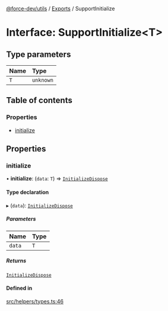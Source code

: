 [@force-dev/utils](../README.md) / [Exports](../modules.md) / SupportInitialize

# Interface: SupportInitialize<T\>

## Type parameters

| Name | Type |
| :------ | :------ |
| `T` | `unknown` |

## Table of contents

### Properties

- [initialize](SupportInitialize.md#initialize)

## Properties

### initialize

• **initialize**: (`data`: `T`) => [`InitializeDispose`](../modules.md#initializedispose)

#### Type declaration

▸ (`data`): [`InitializeDispose`](../modules.md#initializedispose)

##### Parameters

| Name | Type |
| :------ | :------ |
| `data` | `T` |

##### Returns

[`InitializeDispose`](../modules.md#initializedispose)

#### Defined in

[src/helpers/types.ts:46](https://github.com/epifanovmd/utils/blob/de50c77/src/helpers/types.ts#L46)
